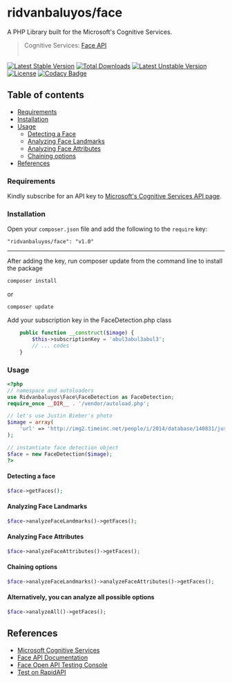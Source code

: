 ridvanbaluyos/face
=======
A PHP Library built for the Microsoft's Cognitive Services.
> Cognitive Services: [Face API](https://www.microsoft.com/cognitive-services/en-us/face-api/documentation/overview)
<br/><br/>

[![Latest Stable Version](https://poser.pugx.org/ridvanbaluyos/face/v/stable.svg)](https://packagist.org/packages/ridvanbaluyos/face) [![Total Downloads](https://poser.pugx.org/ridvanbaluyos/face/downloads.svg)](https://packagist.org/packages/ridvanbaluyos/face) [![Latest Unstable Version](https://poser.pugx.org/ridvanbaluyos/face/v/unstable.svg)](https://packagist.org/packages/ridvanbaluyos/face) [![License](https://poser.pugx.org/ridvanbaluyos/face/license.svg)](https://packagist.org/packages/ridvanbaluyos/face)
[![Codacy Badge](https://api.codacy.com/project/badge/Grade/42b377321bd14833a81d15c88cb82ed1)](https://www.codacy.com/app/ewoklabs/face?utm_source=github.com&amp;utm_medium=referral&amp;utm_content=ridvanbaluyos/face&amp;utm_campaign=Badge_Grade)

## Table of contents ##
- [Requirements](#requirements)
- [Installation](#installation)
- [Usage](#usage)
    - [Detecting a Face](#detecting-a-face)
    - [Analyzing Face Landmarks](#analyzing-face-landmarks)
    - [Analyzing Face Attributes](#analyzing-face-attributes)
    - [Chaining options](#chaining-options)
- [References](#references)

### Requirements ##
Kindly subscribe for an API key to [Microsoft's Cognitive Services API page](https://www.microsoft.com/cognitive-services/en-us/sign-up).

### Installation ##
Open your `composer.json` file and add the following to the `require` key:

    "ridvanbaluyos/face": "v1.0"

---

After adding the key, run composer update from the command line to install the package

```bash
composer install
```

or

```bash
composer update
```

Add your subscription key in the FaceDetection.php class
```php
    public function __construct($image) {
        $this->subscriptionKey = 'abul3abul3abul3';
        // ... codes
    }

```


### Usage ##
```php
<?php
// namespace and autoloaders
use Ridvanbaluyos\Face\FaceDetection as FaceDetection;
require_once __DIR__ . '/vendor/autoload.php';

// let's use Justin Bieber's photo
$image = array(
    'url' => 'http://img2.timeinc.net/people/i/2014/database/140831/justin-bieber-300.jpg',
);

// instantiate face detection object
$face = new FaceDetection($image);
?>
```

#### Detecting a face
```php
$face->getFaces();

```

#### Analyzing Face Landmarks
```php
$face->analyzeFaceLandmarks()->getFaces();

```

#### Analyzing Face Attributes
```php
$face->analyzeFaceAttributes()->getFaces();

```

#### Chaining options
```php
$face->analyzeFaceLandmarks()->analyzeFaceAttributes()->getFaces();

```

#### Alternatively, you can analyze all possible options
```php
$face->analyzeAll()->getFaces();

```

## References
* [Microsoft Cognitive Services](https://www.microsoft.com/cognitive-services/en-us/)
* [Face API Documentation](https://www.microsoft.com/cognitive-services/en-us/face-api/documentation/overview)
* [Face Open API Testing Console](https://westus.dev.cognitive.microsoft.com/docs/services/563879b61984550e40cbbe8d/operations/563879b61984550f30395236/console)
* [Test on RapidAPI](https://rapidapi.com/package/MicrosoftFaceApi/functions?utm_source=MicrosoftFaceGitHub-PHP&utm_medium=button&utm_content=Vendor_GitHub)
